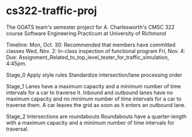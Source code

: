 # cs322-traffic-proj
The GOATS team's semester project for A. Charlesworth's CMSC 322 course Software Engineering Practicum at University of Richmond

Timeline:
 Mon, Oct. 30: Recommended that members have committed classes
 Wed, Nov. 2: In-class inspection of functional program
 Fri, Nov. 4: Due: Assignment_Related_to_top_level_tester_for_traffic_simulation, 4:45pm.
 
Stage_0
 Apply style rules
 Standardize intersection/lane processing order

Stage_1
 Lanes have a maximum capacity and a minimum number of time intervals for a car to traverse it.
 Inbound and outbound lanes have no maximum capacity and no minimum number of time intervals for a car to traverse them.
 A car leaves the grid as soon as it enters an outbound lane.

Stage_2
 Intersections are roundabouts
 Roundabouts have a quarter-length with a maximum capacity and a minimum number of time intervals for traversal.
